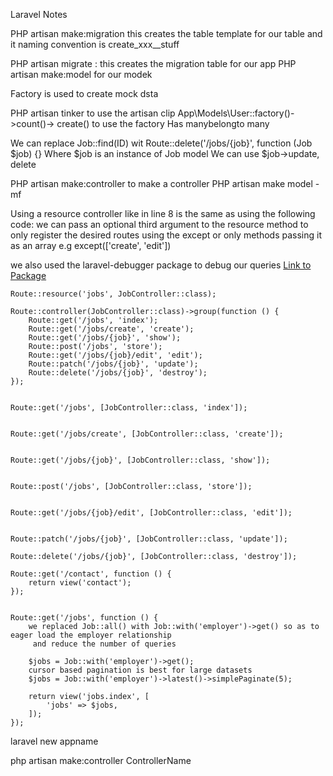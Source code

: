 Laravel Notes

PHP artisan make:migration this creates the table template for our table and it naming convention is create_xxx__stuff

PHP artisan migrate : this creates the migration table for our app
PHP artisan make:model for our modek

Factory is used to create mock dsta

PHP artisan tinker to use the artisan clip
App\Models\User::factory()->count()-> create() to use the factory
Has manybelongto many

We can replace Job::find(ID) wit
Route::delete('/jobs/{job}', function (Job $job) {}
Where $job is an instance of Job model
We can use $job->update, delete

PHP artisan make:controller to make a controller
PHP artisan make model -mf

Using a resource controller like in line 8 is the same as using the following code:
we can pass an optional third argument to the resource method to only register the desired routes
using the except or only methods passing it as an array e.g except(['create', 'edit'])

we also used the laravel-debugger package to debug our queries
[Link to Package](https://github.com/barryvdh/laravel-debugbar)

```
Route::resource('jobs', JobController::class);

Route::controller(JobController::class)->group(function () {
    Route::get('/jobs', 'index');
    Route::get('/jobs/create', 'create');
    Route::get('/jobs/{job}', 'show');
    Route::post('/jobs', 'store');
    Route::get('/jobs/{job}/edit', 'edit');
    Route::patch('/jobs/{job}', 'update');
    Route::delete('/jobs/{job}', 'destroy');
});


Route::get('/jobs', [JobController::class, 'index']);


Route::get('/jobs/create', [JobController::class, 'create']);


Route::get('/jobs/{job}', [JobController::class, 'show']);


Route::post('/jobs', [JobController::class, 'store']);


Route::get('/jobs/{job}/edit', [JobController::class, 'edit']);


Route::patch('/jobs/{job}', [JobController::class, 'update']);

Route::delete('/jobs/{job}', [JobController::class, 'destroy']);

Route::get('/contact', function () {
    return view('contact');
});


Route::get('/jobs', function () {
    we replaced Job::all() with Job::with('employer')->get() so as to eager load the employer relationship
     and reduce the number of queries

    $jobs = Job::with('employer')->get();
    cursor based pagination is best for large datasets
    $jobs = Job::with('employer')->latest()->simplePaginate(5);

    return view('jobs.index', [
        'jobs' => $jobs,
    ]);
});
```

laravel new appname

php artisan make:controller ControllerName
